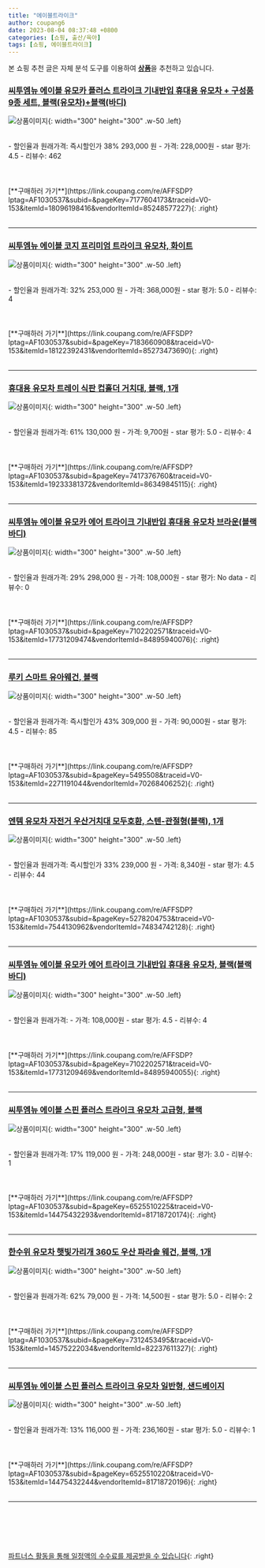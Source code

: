```yaml
---
title: "에이블트라이크"
author: coupang6
date: 2023-08-04 08:37:48 +0800
categories: [쇼핑, 출산/육아]
tags: [쇼핑, 에이블트라이크]
---
```


본 쇼핑 추천 글은 자체 분석 도구를 이용하여 [**상품**](https://link.coupang.com/a/bao1ui)을 추천하고 있습니다.

### [씨투엠뉴 에이블 유모카 플러스 트라이크 기내반입 휴대용 유모차 + 구성품 9종 세트, 블랙(유모차)+블랙(바디)](https://link.coupang.com/re/AFFSDP?lptag=AF1030537&subid=&pageKey=7177604173&traceid=V0-153&itemId=18096198416&vendorItemId=85248577227)

![상품이미지](https://thumbnail8.coupangcdn.com/thumbnails/remote/230x230ex/image/rs_quotation_api/3o0pbui5/08cb1047bfcc4413981cf7a592b9f03b.jpg){: width="300" height="300" .w-50 .left}


<br>
- 할인율과 원래가격: 즉시할인가 38%  293,000   원
- 가격: 228,000원
- star 평가: 4.5
- 리뷰수: 462
<br>
<br>
<br>
<br>
[**구매하러 가기**](https://link.coupang.com/re/AFFSDP?lptag=AF1030537&subid=&pageKey=7177604173&traceid=V0-153&itemId=18096198416&vendorItemId=85248577227){: .right}
<br>
<br>

---

### [씨투엠뉴 에이블 코지 프리미엄 트라이크 유모차, 화이트](https://link.coupang.com/re/AFFSDP?lptag=AF1030537&subid=&pageKey=7183660908&traceid=V0-153&itemId=18122392431&vendorItemId=85273473690)

![상품이미지](https://thumbnail7.coupangcdn.com/thumbnails/remote/230x230ex/image/rs_quotation_api/5dthr8fq/e1ef4aeb5d7f4bb39581d539bc3728d7.jpg){: width="300" height="300" .w-50 .left}


<br>
- 할인율과 원래가격: 32%  253,000   원
- 가격: 368,000원
- star 평가: 5.0
- 리뷰수: 4
<br>
<br>
<br>
<br>
[**구매하러 가기**](https://link.coupang.com/re/AFFSDP?lptag=AF1030537&subid=&pageKey=7183660908&traceid=V0-153&itemId=18122392431&vendorItemId=85273473690){: .right}
<br>
<br>

---

### [휴대용 유모차 트레이 식판 컵홀더 거치대, 블랙, 1개](https://link.coupang.com/re/AFFSDP?lptag=AF1030537&subid=&pageKey=7417376760&traceid=V0-153&itemId=19233381372&vendorItemId=86349845115)

![상품이미지](https://thumbnail9.coupangcdn.com/thumbnails/remote/230x230ex/image/retail/images/1756090286126876-33e654a8-f293-45d7-a9e3-28a24efb2a0c.jpg){: width="300" height="300" .w-50 .left}


<br>
- 할인율과 원래가격: 61%  130,000   원
- 가격: 9,700원
- star 평가: 5.0
- 리뷰수: 4
<br>
<br>
<br>
<br>
[**구매하러 가기**](https://link.coupang.com/re/AFFSDP?lptag=AF1030537&subid=&pageKey=7417376760&traceid=V0-153&itemId=19233381372&vendorItemId=86349845115){: .right}
<br>
<br>

---

### [씨투엠뉴 에이블 유모카 에어 트라이크 기내반입 휴대용 유모차 브라운(블랙바디)](https://link.coupang.com/re/AFFSDP?lptag=AF1030537&subid=&pageKey=7102202571&traceid=V0-153&itemId=17731209474&vendorItemId=84895940076)

![상품이미지](https://thumbnail10.coupangcdn.com/thumbnails/remote/230x230ex/image/retail/images/4276717683200590-fa14cfd3-40f3-44c7-af25-2497750c08ba.jpg){: width="300" height="300" .w-50 .left}


<br>
- 할인율과 원래가격: 29%  298,000   원
- 가격: 108,000원
- star 평가: No data
- 리뷰수: 0
<br>
<br>
<br>
<br>
[**구매하러 가기**](https://link.coupang.com/re/AFFSDP?lptag=AF1030537&subid=&pageKey=7102202571&traceid=V0-153&itemId=17731209474&vendorItemId=84895940076){: .right}
<br>
<br>

---

### [루키 스마트 유아웨건, 블랙](https://link.coupang.com/re/AFFSDP?lptag=AF1030537&subid=&pageKey=5495508&traceid=V0-153&itemId=2271191044&vendorItemId=70268406252)

![상품이미지](https://thumbnail8.coupangcdn.com/thumbnails/remote/230x230ex/image/retail/images/2020/02/11/21/8/35d18bfa-0d14-42c6-b333-7bd75cff3bb5.jpg){: width="300" height="300" .w-50 .left}


<br>
- 할인율과 원래가격: 즉시할인가 43%  309,000   원
- 가격: 90,000원
- star 평가: 4.5
- 리뷰수: 85
<br>
<br>
<br>
<br>
[**구매하러 가기**](https://link.coupang.com/re/AFFSDP?lptag=AF1030537&subid=&pageKey=5495508&traceid=V0-153&itemId=2271191044&vendorItemId=70268406252){: .right}
<br>
<br>

---

### [엔템 유모차 자전거 우산거치대 모두호환, 스텐-관절형(블랙), 1개](https://link.coupang.com/re/AFFSDP?lptag=AF1030537&subid=&pageKey=5278204753&traceid=V0-153&itemId=7544130962&vendorItemId=74834742128)

![상품이미지](https://thumbnail7.coupangcdn.com/thumbnails/remote/230x230ex/image/vendor_inventory/3d63/325e5cb51d3b1d6e4d18d7ba311570e23ec3df17ffa0c3e1180b54ec63af.jpg){: width="300" height="300" .w-50 .left}


<br>
- 할인율과 원래가격: 즉시할인가 33%  239,000   원
- 가격: 8,340원
- star 평가: 4.5
- 리뷰수: 44
<br>
<br>
<br>
<br>
[**구매하러 가기**](https://link.coupang.com/re/AFFSDP?lptag=AF1030537&subid=&pageKey=5278204753&traceid=V0-153&itemId=7544130962&vendorItemId=74834742128){: .right}
<br>
<br>

---

### [씨투엠뉴 에이블 유모카 에어 트라이크 기내반입 휴대용 유모차, 블랙(블랙바디)](https://link.coupang.com/re/AFFSDP?lptag=AF1030537&subid=&pageKey=7102202571&traceid=V0-153&itemId=17731209469&vendorItemId=84895940055)

![상품이미지](https://thumbnail8.coupangcdn.com/thumbnails/remote/230x230ex/image/rs_quotation_api/nq5nzznr/67997876173b45369ebc95f7124587b7.jpg){: width="300" height="300" .w-50 .left}


<br>
- 할인율과 원래가격: 
- 가격: 108,000원
- star 평가: 4.5
- 리뷰수: 4
<br>
<br>
<br>
<br>
[**구매하러 가기**](https://link.coupang.com/re/AFFSDP?lptag=AF1030537&subid=&pageKey=7102202571&traceid=V0-153&itemId=17731209469&vendorItemId=84895940055){: .right}
<br>
<br>

---

### [씨투엠뉴 에이블 스핀 플러스 트라이크 유모차 고급형, 블랙](https://link.coupang.com/re/AFFSDP?lptag=AF1030537&subid=&pageKey=6525510225&traceid=V0-153&itemId=14475432293&vendorItemId=81718720174)

![상품이미지](https://thumbnail9.coupangcdn.com/thumbnails/remote/230x230ex/image/retail/images/453220372871550-cb8c4e5f-6abd-413f-96aa-2925b2fdf8fe.jpg){: width="300" height="300" .w-50 .left}


<br>
- 할인율과 원래가격: 17%  119,000   원
- 가격: 248,000원
- star 평가: 3.0
- 리뷰수: 1
<br>
<br>
<br>
<br>
[**구매하러 가기**](https://link.coupang.com/re/AFFSDP?lptag=AF1030537&subid=&pageKey=6525510225&traceid=V0-153&itemId=14475432293&vendorItemId=81718720174){: .right}
<br>
<br>

---

### [한수위 유모차 햇빛가리개 360도 우산 파라솔 웨건, 블랙, 1개](https://link.coupang.com/re/AFFSDP?lptag=AF1030537&subid=&pageKey=7312453495&traceid=V0-153&itemId=14575222034&vendorItemId=82237611327)

![상품이미지](https://thumbnail10.coupangcdn.com/thumbnails/remote/230x230ex/image/vendor_inventory/e7e6/e26bef50d8ad6ee8bb2d26022c936a22f9bb25c56ed7ee722bd431d69e40.jpg){: width="300" height="300" .w-50 .left}


<br>
- 할인율과 원래가격: 62%  79,000   원
- 가격: 14,500원
- star 평가: 5.0
- 리뷰수: 2
<br>
<br>
<br>
<br>
[**구매하러 가기**](https://link.coupang.com/re/AFFSDP?lptag=AF1030537&subid=&pageKey=7312453495&traceid=V0-153&itemId=14575222034&vendorItemId=82237611327){: .right}
<br>
<br>

---

### [씨투엠뉴 에이블 스핀 플러스 트라이크 유모차 일반형, 샌드베이지](https://link.coupang.com/re/AFFSDP?lptag=AF1030537&subid=&pageKey=6525510220&traceid=V0-153&itemId=14475432244&vendorItemId=81718720196)

![상품이미지](https://thumbnail8.coupangcdn.com/thumbnails/remote/230x230ex/image/retail/images/1842336589356109-da0ec1a9-41a3-4c38-9041-7600bdcc79b5.jpg){: width="300" height="300" .w-50 .left}


<br>
- 할인율과 원래가격: 13%  116,000   원
- 가격: 236,160원
- star 평가: 5.0
- 리뷰수: 1
<br>
<br>
<br>
<br>
[**구매하러 가기**](https://link.coupang.com/re/AFFSDP?lptag=AF1030537&subid=&pageKey=6525510220&traceid=V0-153&itemId=14475432244&vendorItemId=81718720196){: .right}
<br>
<br>

---
<br><br><br><br><br> [파트너스 활동을 통해 일정액의 수수료를 제공받을 수 있습니다](https://link.coupang.com/a/bao1ui){: .right}